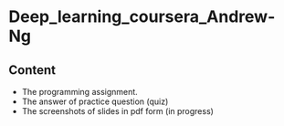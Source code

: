# Deep_learning_coursera_Andrew-Ng

## Content
-  The programming assignment.
-  The answer of practice question (quiz) 
-  The screenshots of slides in pdf form (in progress)
